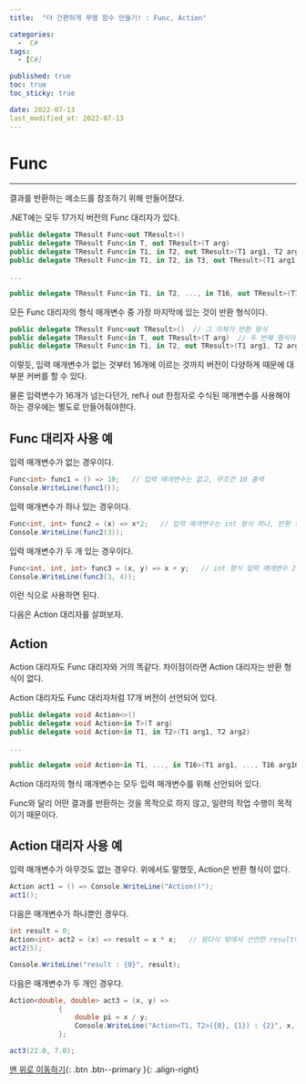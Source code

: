 ```yaml
---
title:  "더 간편하게 무명 함수 만들기! : Func, Action" 

categories:
  -  C#
tags:
  - [C#]

published: true
toc: true
toc_sticky: true

date: 2022-07-13
last_modified_at: 2022-07-13
---
```


# Func
---

결과를 반환하는 메소드를 참조하기 위해 만들어졌다.

.NET에는 모두 17가지 버전의 Func 대리자가 있다.

```C#
public delegate TResult Func<out TResult>()
public delegate TResult Func<in T, out TResult>(T arg)
public delegate TResult Func<in T1, in T2, out TResult>(T1 arg1, T2 arg2)
public delegate TResult Func<in T1, in T2, in T3, out TResult>(T1 arg1, T2 arg2, T3 arg3)

...

public delegate TResult Func<in T1, in T2, ..., in T16, out TResult>(T1 arg1, ..., T16 arg16)
```

모든 Func 대리자의 형식 매개변수 중 가장 마지막에 있는 것이 반환 형식이다.

```c#
public delegate TResult Func<out TResult>()  // 그 자체가 반환 형식
public delegate TResult Func<in T, out TResult>(T arg)  // 두 번째 형식이 반환
public delegate TResult Func<in T1, in T2, out TResult>(T1 arg1, T2 arg2) // 세 번째 형식이 반환
```
이렇듯, 입력 매개변수가 없는 것부터 16개에 이르는 것까지 버전이 다양하게 때문에 대부분 커버를 할 수 있다.

물론 입력변수가 16개가 넘는다던가, ref나 out 한정자로 수식된 매개변수를 사용해야 하는 경우에는 별도로 만들어줘야한다.

## Func 대리자 사용 예 
입력 매개변수가 없는 경우이다.
```c#
Func<int> func1 = () => 10;   // 입력 매개변수는 없고, 무조건 10 출력
Console.WriteLine(func1());
```
입력 매개변수가 하나 있는 경우이다.
```C#
Func<int, int> func2 = (x) => x*2;   // 입력 매개변수는 int 형식 하나, 반환 형식도 int
Console.WriteLine(func2(3));
```
입력 매개변수가 두 개 있는 경우이다.
```c#
Func<int, int, int> func3 = (x, y) => x + y;   // int 형식 입력 매개변수 2개, 반환 형식도 int
Console.WriteLine(func3(3, 4));
```
이런 식으로 사용하면 된다.

다음은 Action 대리자를 살펴보자.

## Action
Action 대리자도 Func 대리자와 거의 똑같다. 차이점이라면 Action 대리자는 반환 형식이 없다.

Action 대리자도 Func 대리자처럼 17개 버전이 선언되어 있다.

```C#
public delegate void Action<>()
public delegate void Action<in T>(T arg)
public delegate void Action<in T1, in T2>(T1 arg1, T2 arg2)

...

public delegate void Action<in T1, ..., in T16>(T1 arg1, ..., T16 arg16)

```
Action 대리자의 형식 매개변수는 모두 입력 매개변수를 위해 선언되어 있다.

Func와 달리 어떤 결과를 반환하는 것을 목적으로 하지 않고, 일련의 작업 수행이 목적이기 때문이다.

## Action 대리자 사용 예
입력 매개변수가 아무것도 없는 경우다. 위에서도 말했듯, Action은 반환 형식이 없다.
```C#
Action act1 = () => Console.WriteLine("Action()");
act1();
```
다음은 매개변수가 하나뿐인 경우다.
```c#
int result = 0;
Action<int> act2 = (x) => result = x * x;   // 람다식 밖에서 선언한 result에 결과를 저장
act2(5);

Console.WriteLine("result : {0}", result);
```
다음은 매개변수가 두 개인 경우다.
```c#
Action<double, double> act3 = (x, y) =>
            {
                double pi = x / y;
                Console.WriteLine("Action<T1, T2>({0}, {1}) : {2}", x, y, pi);
            };

act3(22.0, 7.0);
```
[맨 위로 이동하기](#){: .btn .btn--primary }{: .align-right}